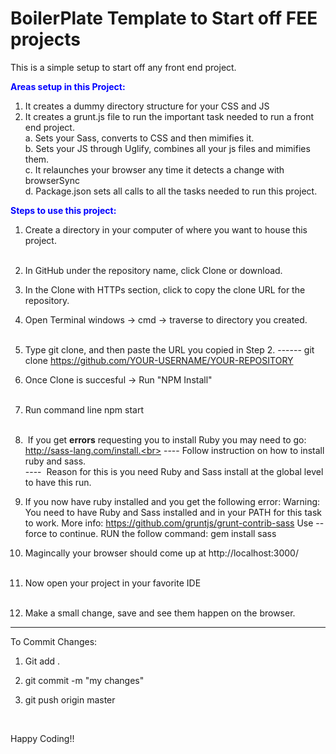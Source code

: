 # BoilerPlate Template to Start off FEE projects
This is a simple setup to start off any front end project. <br>

<strong style="color: blue;">Areas setup in this Project:</strong><br>
  1. It creates a dummy directory structure for your CSS and JS
  2. It creates a grunt.js file to run the important task needed to run a front end project.<br>
      a. Sets your Sass, converts to CSS and then mimifies it.<br>
      b. Sets your JS through Uglify, combines all your js files and mimifies them.<br>
      c. It relaunches your browser any time it detects a change with browserSync<br>
      d. Package.json sets all calls to all the tasks needed to run this project.<br>
      
      
<strong style="color: blue;">Steps to use this project:</strong><br>
1. Create a directory in your computer of where you want to house this project.<br><br>
2. In GitHub under the repository name, click Clone or download.
3. In the Clone with HTTPs section, click  to copy the clone URL for the repository. 
4. Open Terminal windows -> cmd -> traverse to directory you created.<br><br>
5. Type git clone, and then paste the URL you copied in Step 2.
   ------ git clone https://github.com/YOUR-USERNAME/YOUR-REPOSITORY

6. Once Clone is succesful -> Run "NPM Install"<br><br>
7. Run command line  npm start<br><br>
8. &nbsp;If you get <strong>errors</strong> requesting you to install Ruby you may need to go: http://sass-lang.com/install.<br>
        ----&nbsp;Follow instruction on how to install ruby and sass.<br>
        ----&nbsp; Reason for this is you need Ruby and Sass install at the global level to have this run.<br>
9. If you now have ruby installed and you get the following error: 
Warning: You need to have Ruby and Sass installed and in your PATH for
this task to work. More info:
https://github.com/gruntjs/grunt-contrib-sass Use --force 
to continue.   RUN the follow command:  gem install sass
  

10. Magincally your browser should come up at  http://localhost:3000/<br><br>
11. Now open your project in your favorite IDE<br><br>
12. Make a small change, save and see them happen on the browser.


**********************************************************************

To Commit Changes:
1. Git add .
2. git commit -m "my changes"
3. git push origin master

     <br>
 Happy Coding!!
